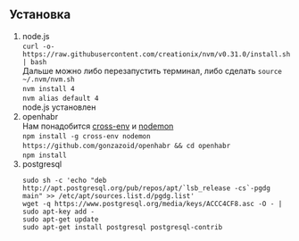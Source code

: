 ## Установка
1. node.js  
`curl -o- https://raw.githubusercontent.com/creationix/nvm/v0.31.0/install.sh | bash`  
Дальше можно либо перезапустить терминал, либо сделать `source ~/.nvm/nvm.sh`  
`nvm install 4`  
`nvm alias default 4`  
node.js установлен
2. openhabr  
Нам понадобится [cross-env](https://github.com/kentcdodds/cross-env) и [nodemon](https://github.com/remy/nodemon)  
`npm install -g cross-env nodemon`  
`https://github.com/gonzazoid/openhabr && cd openhabr`  
`npm install`
3. postgresql
    ```
    sudo sh -c 'echo "deb http://apt.postgresql.org/pub/repos/apt/`lsb_release -cs`-pgdg main" >> /etc/apt/sources.list.d/pgdg.list'
    wget -q https://www.postgresql.org/media/keys/ACCC4CF8.asc -O - | sudo apt-key add -
    sudo apt-get update
    sudo apt-get install postgresql postgresql-contrib
    ```
